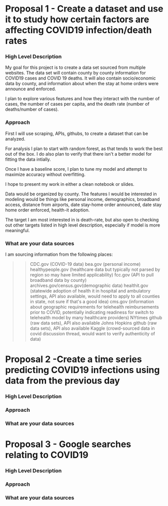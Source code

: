 # Proposal 1 - Create a dataset and use it to study how certain factors are affecting COVID19 infection/death rates

### High Level Description

My goal for this project is to create a data set sourced from multiple websites. The data set will contain county by county information for COVID19 cases and COVID 19 deaths. It will also contain socio/economic data by county, and information about when the stay at home orders were announce and enforced. 

I plan to explore various features and how they interact with the number of cases, the number of cases per capita, and the death rate (number of deaths/number of cases). 


### Approach


First I will use scraping, APIs, githubs, to create a dataset that can be analyzed.

For analysis I plan to start with random forest, as that tends to work the best out of the box. I do also plan to verify that there isn't a better model for fitting the data intially. 

Once I have a baseline score, I plan to tune my model and attempt to maximize accuracy without overfitting. 

I hope to present my work in either a clean notebook or slides. 

Data would be organized by county. The features I would be interested in modeling would be things like personal income, demographics, broadband access,  distance from airports, date stay-home order announced, date stay home order enforced, health-it adoption.


The target I am most interested in is death-rate, but also open to checking out other targets listed in high level description, especially if model is more meaningful. 


### What are your data sources

I am sourcing information from the following places: 

>> CDC.gov (COVID-19 data)
>> bea.gov (personal income)
>> healthypeople.gov (healthcare data but typically not parsed by region so may have limited applicability)
>> fcc.gov (API to pull broadband data by county)
>> archives.gov/census.gov(demographic data)
>> healthit.gov (statewide adoption of health it in hospital and ambulatory settings, API also available, would need to apply to all counties in state, not sure if that's a good idea)
>> cms.gov (information about geographic requirements for telehealth reimbursements prior to COVID, potentially indicating readiness for switch to telehealth model by many healthcare providers)
>> NYtimes github (raw data sets), API also available
>> Johns Hopkins github (raw data sets), API also available
>> Kaggle (crowd-sourced data in covid discussion thread, would want to verify authenticity of data)





# Proposal 2 -Create a time series predicting COVID19 infections using data from the previous day

### High Level Description


### Approach


### What are your data sources



# Proposal 3 - Google searches relating to COVID19 


### High Level Description


### Approach



### What are your data sources


